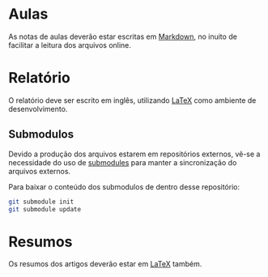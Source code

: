 # Aulas

As notas de aulas deverão estar escritas em [Markdown](https://guides.github.com/features/mastering-markdown/), no inuito de facilitar a leitura dos arquivos online.

# Relatório

O relatório deve ser escrito em inglês, utilizando [LaTeX](https://pt.wikibooks.org/wiki/Latex) como ambiente de desenvolvimento.

## Submodulos

Devido a produção dos arquivos estarem em repositórios externos, vê-se a necessidade do uso de [submodules](https://chrisjean.com/git-submodules-adding-using-removing-and-updating/) para manter a sincronização do arquivos externos.

Para baixar o conteúdo dos submodulos de dentro desse repositório:

```bash
git submodule init
git submodule update
```

# Resumos

Os resumos dos artigos deverão estar em [LaTeX](https://pt.wikibooks.org/wiki/Latex) também.
